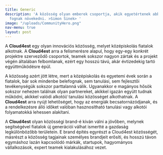 ```yaml
---
title: Generic
description: 'A közösség olyan emberek csoportja, akik egyetértenek abban, hogy közösen
  fognak növekedni. >Simon Sinek> '
image: "/uploads/CommunityHero.png"
nav-menu: true
layout: post
---
```


A **Cloud4est** egy olyan innovációs közösség, melyet középiskolás fiatalok alkotnak. A **Cloud4est** arra a felismerésre alapul, hogy egy-egy konkrét projektre szerveződő csoportok, teamek sokszor nagyon zártak és a projekt végén általában felbomlanak, ezért egy hosszú távú, akár évtizedekig tartó együttműködésre épül.

A közösség azért jött létre, mert a középiskolás és egyetemi évek során a fiatalok, bár sok mindenbe belefognak, sem tanulási, sem fejlesztői tevékenységük sokszor parttalanná válik. Ugyanakkor e magányos hősök sokszor nehezen találnak olyan partnereket, akikkel igazán együtt tudnak működni, akikkel valódi alkotói/ tanulási közösséget alkothatnak. A **Cloud4est** arra nyújt lehetőséget, hogy az energiák becsatornázódjanak, és a rendelkezésre álló időket valóban hasznosítható tanulási vagy alkotói folyamatokká lehessen alakítani. 

A **Cloud4est** olyan közösségi brand-é kíván válni a jövőben, melynek segítségével fiatalok új generációi válhat ismertté a gazdaság legkülönbözőbb területein. E brand építés egyrészt a Cloud4est közösségét, másrészt a közösség tagjainak személyes brandjeit erősíti, és hosszú távon egymáshoz lazán kapcsolódó márkák, startupok, hagyományos vállalkozások, expert teamek kialakulásához vezet.    
